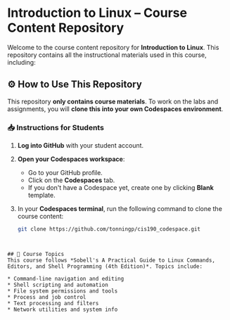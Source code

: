 # Introduction to Linux – Course Content Repository

Welcome to the course content repository for **Introduction to Linux**. This repository contains all the instructional materials used in this course, including:

## ⚙️ How to Use This Repository

This repository **only contains course materials**. To work on the labs and assignments, you will 
**clone this into your own Codespaces environment**.

### 📥 Instructions for Students

1. **Log into GitHub** with your student account.

2. **Open your Codespaces workspace**:
    - Go to your GitHub profile.
    - Click on the **Codespaces** tab.
    - If you don't have a Codespace yet, create one by clicking **Blank** template.

3. In your **Codespaces terminal**, run the following command to clone the course content:

   ```bash
   git clone https://github.com/tonningp/cis190_codespace.git
````


## 📘 Course Topics
This course follows *Sobell's A Practical Guide to Linux Commands, Editors, and Shell Programming (4th Edition)*. Topics include:

* Command-line navigation and editing
* Shell scripting and automation
* File system permissions and tools
* Process and job control
* Text processing and filters
* Network utilities and system info

